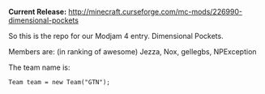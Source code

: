 **Current Release:** http://minecraft.curseforge.com/mc-mods/226990-dimensional-pockets


So this is the repo for our Modjam 4 entry. Dimensional Pockets.

Members are: (in ranking of awesome)
Jezza, Nox, gellegbs, NPException

The team name is:
```
Team team = new Team("GTN");
```
